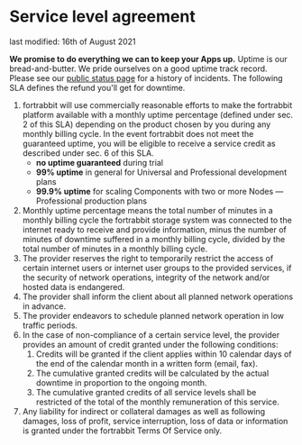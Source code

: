 # Service level agreement

last modified: 16th of August 2021

**We promise to do everything we can to keep your Apps up.** Uptime is our bread-and-butter. We pride ourselves on a good uptime track record. Please see our <a href="http://status.fortrabbit.com">public status page</a> for a history of incidents. The following SLA defines the refund you'll get for downtime.

1. fortrabbit will use commercially reasonable efforts to make the fortrabbit platform available with a monthly uptime percentage (defined under sec. 2 of this SLA) depending on the product chosen by you during any monthly billing cycle. In the event fortrabbit does not meet the guaranteed uptime, you will be eligible to receive a service credit as described under sec. 6 of this SLA.
    *  **no uptime guaranteed** during trial
    *  **99% uptime** in general for Universal and Professional development plans
    *  **99.9% uptime** for scaling Components with two or more Nodes — Professional production plans
2. Monthly uptime percentage means the total number of minutes in a monthly billing cycle the fortrabbit storage system was connected to the internet ready to receive and provide information, minus the number of minutes of downtime suffered in a monthly billing cycle, divided by the total number of minutes in a monthly billing cycle.
3. The provider reserves the right to temporarily restrict the access of certain internet users or internet user groups to the provided services, if the security of network operations, integrity of the network and/or hosted data is endangered.
4. The provider shall inform the client about all planned network operations in advance.
5. The provider endeavors to schedule planned network operation in low traffic periods.
6. In the case of non-compliance of a certain service level, the provider provides an amount of credit granted under the following conditions:
    1. Credits will be granted if the client applies within 10 calendar days of the end of the calendar month in a written form (email, fax).
    2. The cumulative granted credits will be calculated by the actual downtime in proportion to the ongoing month.
    3. The cumulative granted credits of all service levels shall be restricted of the total of the monthly remuneration of this service.
7. Any liability for indirect or collateral damages as well as following damages, loss of profit, service interruption, loss of data or information is granted under the fortrabbit Terms Of Service only.
